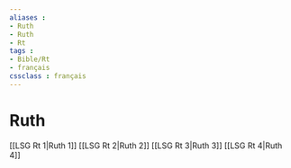 ```yaml
---
aliases : 
- Ruth
- Ruth
- Rt
tags : 
- Bible/Rt
- français
cssclass : français
---
```


# Ruth

[[LSG Rt 1|Ruth 1]]
[[LSG Rt 2|Ruth 2]]
[[LSG Rt 3|Ruth 3]]
[[LSG Rt 4|Ruth 4]]
